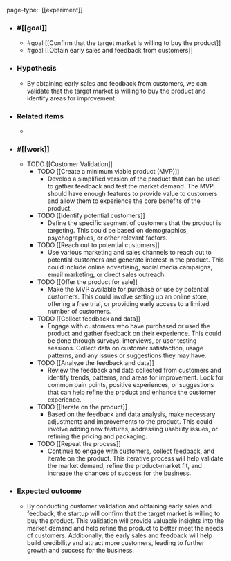 page-type:: [[experiment]]



  - ### #[[goal]]
    - #goal [[Confirm that the target market is willing to buy the product]]
    - #goal [[Obtain early sales and feedback from customers]]
  - ### Hypothesis
    - By obtaining early sales and feedback from customers, we can validate that the target market is willing to buy the product and identify areas for improvement.
  - ### Related items
    - 
  - ### #[[work]]
    - TODO [[Customer Validation]]
      - TODO [[Create a minimum viable product (MVP)]]
        - Develop a simplified version of the product that can be used to gather feedback and test the market demand. The MVP should have enough features to provide value to customers and allow them to experience the core benefits of the product.
      - TODO [[Identify potential customers]]
        - Define the specific segment of customers that the product is targeting. This could be based on demographics, psychographics, or other relevant factors.
      - TODO [[Reach out to potential customers]]
        - Use various marketing and sales channels to reach out to potential customers and generate interest in the product. This could include online advertising, social media campaigns, email marketing, or direct sales outreach.
      - TODO [[Offer the product for sale]]
        - Make the MVP available for purchase or use by potential customers. This could involve setting up an online store, offering a free trial, or providing early access to a limited number of customers.
      - TODO [[Collect feedback and data]]
        - Engage with customers who have purchased or used the product and gather feedback on their experience. This could be done through surveys, interviews, or user testing sessions. Collect data on customer satisfaction, usage patterns, and any issues or suggestions they may have.
      - TODO [[Analyze the feedback and data]]
        - Review the feedback and data collected from customers and identify trends, patterns, and areas for improvement. Look for common pain points, positive experiences, or suggestions that can help refine the product and enhance the customer experience.
      - TODO [[Iterate on the product]]
        - Based on the feedback and data analysis, make necessary adjustments and improvements to the product. This could involve adding new features, addressing usability issues, or refining the pricing and packaging.
      - TODO [[Repeat the process]]
        - Continue to engage with customers, collect feedback, and iterate on the product. This iterative process will help validate the market demand, refine the product-market fit, and increase the chances of success for the business.
  - ### Expected outcome
    - By conducting customer validation and obtaining early sales and feedback, the startup will confirm that the target market is willing to buy the product. This validation will provide valuable insights into the market demand and help refine the product to better meet the needs of customers. Additionally, the early sales and feedback will help build credibility and attract more customers, leading to further growth and success for the business.

